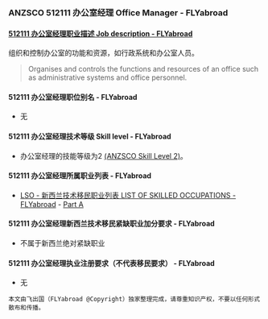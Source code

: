 ### ANZSCO 512111 办公室经理 Office Manager - FLYabroad ###

#### [512111 办公室经理职业描述 Job description - FLYabroad](http://www.flyabroadvisa.com/anzsco/5121.html#512111)

组织和控制办公室的功能和资源，如行政系统和办公室人员。

> Organises and controls the functions and resources of an office such as administrative systems and office personnel.

#### 512111 办公室经理职位别名 - FLYabroad
 
- 无

#### 512111 办公室经理技术等级 Skill level - FLYabroad

- 办公室经理的技能等级为2 [(ANZSCO Skill Level 2)](http://www.flyabroadvisa.com/anzsco/)。

#### 512111 办公室经理所属职业列表 - FLYabroad

- [LSO - 新西兰技术移民职业列表 LIST OF SKILLED OCCUPATIONS - FLYabroad](http://nz.flyabroadvisa.com/lso/) - [Part A](parta)

#### 512111 办公室经理新西兰技术移民紧缺职业加分要求 - FLYabroad

- 不属于新西兰绝对紧缺职业

#### 512111 办公室经理执业注册要求（不代表移民要求） - FLYabroad

- 无

`本文由飞出国（FLYabroad @Copyright）独家整理完成，请尊重知识产权，不要以任何形式散布和传播。`